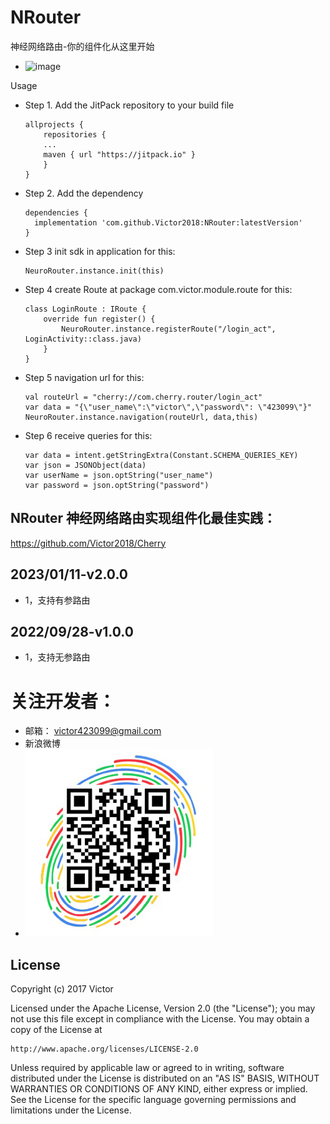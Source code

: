 # NRouter
神经网络路由-你的组件化从这里开始
- ![image](https://s2.loli.net/2022/09/28/5wABJtvS1QDWxZi.jpg)

Usage

- Step 1. Add the JitPack repository to your build file
    ```
    allprojects {
        repositories {
        ...
        maven { url "https://jitpack.io" }
        }
    }
    ```

- Step 2. Add the dependency
  ```
  dependencies {
    implementation 'com.github.Victor2018:NRouter:latestVersion'
  }
  ```

- Step 3
  init sdk in application for this:
  ```
  NeuroRouter.instance.init(this)
  ```
  
- Step 4
  create Route  at package com.victor.module.route for this:

    ```
    class LoginRoute : IRoute {
        override fun register() {
            NeuroRouter.instance.registerRoute("/login_act", LoginActivity::class.java)
        }
    }
    ```

- Step 5
  navigation url for this:

    ```
    val routeUrl = "cherry://com.cherry.router/login_act"
    var data = "{\"user_name\":\"victor\",\"password\": \"423099\"}"
    NeuroRouter.instance.navigation(routeUrl, data,this)
    ```
- Step 6
receive queries for this:
    ```
    var data = intent.getStringExtra(Constant.SCHEMA_QUERIES_KEY)
    var json = JSONObject(data)
    var userName = json.optString("user_name")
    var password = json.optString("password")
    ```
  
## NRouter 神经网络路由实现组件化最佳实践：
https://github.com/Victor2018/Cherry

## 2023/01/11-v2.0.0
- 1，支持有参路由

## 2022/09/28-v1.0.0
- 1，支持无参路由

# 关注开发者：
- 邮箱： victor423099@gmail.com
- 新浪微博
- ![image](https://github.com/Victor2018/AppUpdateLib/raw/master/SrceenShot/sina_weibo.jpg)

## License

Copyright (c) 2017 Victor

Licensed under the Apache License, Version 2.0 (the "License");
you may not use this file except in compliance with the License.
You may obtain a copy of the License at

    http://www.apache.org/licenses/LICENSE-2.0

Unless required by applicable law or agreed to in writing, software
distributed under the License is distributed on an "AS IS" BASIS,
WITHOUT WARRANTIES OR CONDITIONS OF ANY KIND, either express or implied.
See the License for the specific language governing permissions and
limitations under the License.
